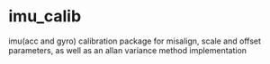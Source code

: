 # imu_calib
imu(acc and gyro) calibration package for misalign, scale and offset parameters, as well as  an allan variance method implementation
